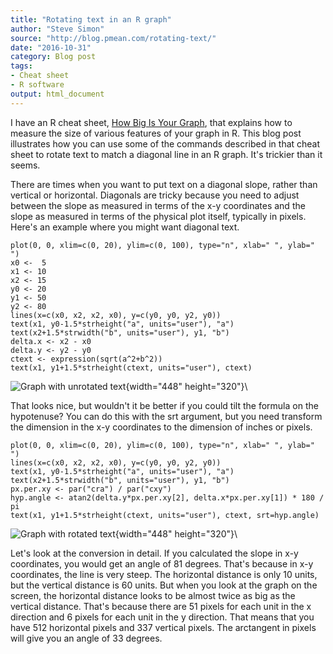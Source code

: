 ```yaml
---
title: "Rotating text in an R graph"
author: "Steve Simon"
source: "http://blog.pmean.com/rotating-text/"
date: "2016-10-31"
category: Blog post
tags:
- Cheat sheet
- R software
output: html_document
---
```


I have an R cheat sheet, [How Big Is Your Graph](../cheatsheets/index.html), that explains how to measure the size of various features of your graph in R. This blog post illustrates how you can use some of the commands described in that cheat sheet to rotate text to match a diagonal line in an R graph. It's trickier than it seems.

<!---More--->

There are times when you want to put text on a diagonal slope, rather than vertical or horizontal. Diagonals are tricky because you need to adjust between the slope as measured in terms of the x-y coordinates and the slope as measured in terms of the physical plot itself, typically in pixels. Here's an example where you might want diagonal text.

``` {.r}
plot(0, 0, xlim=c(0, 20), ylim=c(0, 100), type="n", xlab=" ", ylab=" ")
x0 <-  5
x1 <- 10
x2 <- 15
y0 <- 20
y1 <- 50
y2 <- 80
lines(x=c(x0, x2, x2, x0), y=c(y0, y0, y2, y0))
text(x1, y0-1.5*strheight("a", units="user"), "a")
text(x2+1.5*strwidth("b", units="user"), y1, "b")
delta.x <- x2 - x0
delta.y <- y2 - y0
ctext <- expression(sqrt(a^2+b^2))
text(x1, y1+1.5*strheight(ctext, units="user"), ctext)
```

![Graph with unrotated text](http://www.pmean.com/0000images/rotate01.jpg){width="448" height="320"}\

That looks nice, but wouldn't it be better if you could tilt the formula on the hypotenuse? You can do this with the srt argument, but you need transform the dimension in the x-y coordinates to the dimension of inches or pixels.

``` {.r}
plot(0, 0, xlim=c(0, 20), ylim=c(0, 100), type="n", xlab=" ", ylab=" ")
lines(x=c(x0, x2, x2, x0), y=c(y0, y0, y2, y0))
text(x1, y0-1.5*strheight("a", units="user"), "a")
text(x2+1.5*strwidth("b", units="user"), y1, "b")
px.per.xy <- par("cra") / par("cxy")
hyp.angle <- atan2(delta.y*px.per.xy[2], delta.x*px.per.xy[1]) * 180 / pi
text(x1, y1+1.5*strheight(ctext, units="user"), ctext, srt=hyp.angle)
```

![Graph with rotated text](http://www.pmean.com/0000images/rotate02.jpg){width="448" height="320"}\

Let's look at the conversion in detail. If you calculated the slope in x-y coordinates, you would get an angle of 81 degrees. That's because in x-y coordinates, the line is very steep. The horizontal distance is only 10 units, but the vertical distance is 60 units. But when you look at the graph on the screen, the horizontal distance looks to be almost twice as big as the vertical distance. That's because there are 51 pixels for each unit in the x direction and 6 pixels for each unit in the y direction. That means that you have 512 horizontal pixels and 337 vertical pixels. The arctangent in pixels will give you an angle of 33 degrees.



